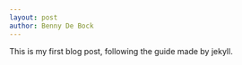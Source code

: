 ```yaml
---
layout: post
author: Benny De Bock
---
```

This is my first blog post, following the guide made by jekyll.